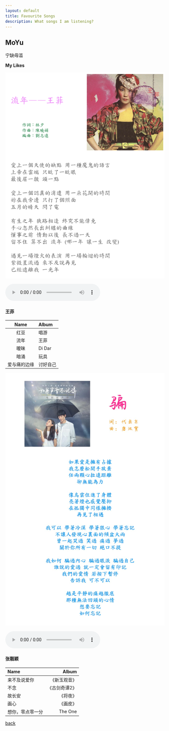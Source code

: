 ```yaml
---
layout: default
title: Favourite Songs
description: What songs I am listening?
---
```


## MoYu

宁缺毋滥

**My Likes**

![Fleeting Time](../pic/faye.png)

<audio controls autoplay>
  <source src="../audio/FleetingTime.mp3" type="audio/mpeg">
  Your browser does not support the audio tag.
</audio>

#### 王菲

| Name | Album |
| :-: | :- |
| 红豆 | 唱游 |
| 流年 | 王菲 |
| 暧昧 | Di Dar |
| 暗涌 | 玩具 |
| 爱与痛的边缘 | 讨好自己 |

![Deceive](../pic/cheat.jpeg)

<audio controls autoplay>
  <source src="../audio/deceive - Diamond Zhang.mp3" type="audio/mpeg">
  Your browser does not support the audio tag.
</audio>

#### 张靓颖

| Name | Album |
| :- | -: |
| 来不及说爱你 | 《新玉观音》 |
| 不念| 《古剑奇谭2》 |
| 故长安| 《将夜》 |
| 画心| 《画皮》 |
| 想你，零点零一分 | The One |

[back](../../)
